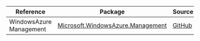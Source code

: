 | Reference | Package | Source |
|---|---|---|
|WindowsAzure Management|[Microsoft.WindowsAzure.Management](https://www.nuget.org/packages/Microsoft.WindowsAzure.Management)|[GitHub](https://github.com/Azure/azure-sdk-for-net)|

